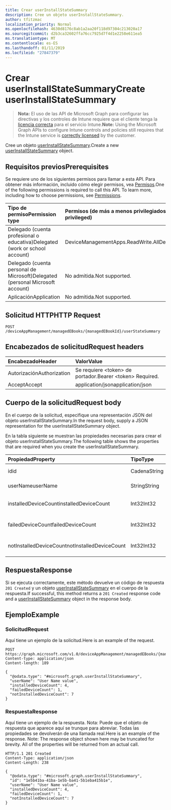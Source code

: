 ```yaml
---
title: Crear userInstallStateSummary
description: Cree un objeto userInstallStateSummary.
author: tfitzmac
localization_priority: Normal
ms.openlocfilehash: 4630d8176c8ab1a2aa20f118d97304c213020a17
ms.sourcegitcommit: d2b3ca32602ffa76cc7925d7f4d1e2258e611ea5
ms.translationtype: MT
ms.contentlocale: es-ES
ms.lasthandoff: 01/11/2019
ms.locfileid: "27847379"
---
```

# <a name="create-userinstallstatesummary"></a><span data-ttu-id="e2c01-103">Crear userInstallStateSummary</span><span class="sxs-lookup"><span data-stu-id="e2c01-103">Create userInstallStateSummary</span></span>

> <span data-ttu-id="e2c01-104">**Nota:** El uso de las API de Microsoft Graph para configurar las directivas y los controles de Intune requiere que el cliente tenga la [licencia correcta](https://go.microsoft.com/fwlink/?linkid=839381) para el servicio Intune.</span><span class="sxs-lookup"><span data-stu-id="e2c01-104">**Note:** Using the Microsoft Graph APIs to configure Intune controls and policies still requires that the Intune service is [correctly licensed](https://go.microsoft.com/fwlink/?linkid=839381) by the customer.</span></span>

<span data-ttu-id="e2c01-105">Cree un objeto [userInstallStateSummary](../resources/intune-books-userinstallstatesummary.md).</span><span class="sxs-lookup"><span data-stu-id="e2c01-105">Create a new [userInstallStateSummary](../resources/intune-books-userinstallstatesummary.md) object.</span></span>
## <a name="prerequisites"></a><span data-ttu-id="e2c01-106">Requisitos previos</span><span class="sxs-lookup"><span data-stu-id="e2c01-106">Prerequisites</span></span>
<span data-ttu-id="e2c01-p101">Se requiere uno de los siguientes permisos para llamar a esta API. Para obtener más información, incluido cómo elegir permisos, vea [Permisos](/graph/permissions-reference).</span><span class="sxs-lookup"><span data-stu-id="e2c01-p101">One of the following permissions is required to call this API. To learn more, including how to choose permissions, see [Permissions](/graph/permissions-reference).</span></span>

|<span data-ttu-id="e2c01-109">Tipo de permiso</span><span class="sxs-lookup"><span data-stu-id="e2c01-109">Permission type</span></span>|<span data-ttu-id="e2c01-110">Permisos (de más a menos privilegiados)</span><span class="sxs-lookup"><span data-stu-id="e2c01-110">Permissions (from most to least privileged)</span></span>|
|:---|:---|
|<span data-ttu-id="e2c01-111">Delegado (cuenta profesional o educativa)</span><span class="sxs-lookup"><span data-stu-id="e2c01-111">Delegated (work or school account)</span></span>|<span data-ttu-id="e2c01-112">DeviceManagementApps.ReadWrite.All</span><span class="sxs-lookup"><span data-stu-id="e2c01-112">DeviceManagementApps.ReadWrite.All</span></span>|
|<span data-ttu-id="e2c01-113">Delegado (cuenta personal de Microsoft)</span><span class="sxs-lookup"><span data-stu-id="e2c01-113">Delegated (personal Microsoft account)</span></span>|<span data-ttu-id="e2c01-114">No admitida.</span><span class="sxs-lookup"><span data-stu-id="e2c01-114">Not supported.</span></span>|
|<span data-ttu-id="e2c01-115">Aplicación</span><span class="sxs-lookup"><span data-stu-id="e2c01-115">Application</span></span>|<span data-ttu-id="e2c01-116">No admitida.</span><span class="sxs-lookup"><span data-stu-id="e2c01-116">Not supported.</span></span>|

## <a name="http-request"></a><span data-ttu-id="e2c01-117">Solicitud HTTP</span><span class="sxs-lookup"><span data-stu-id="e2c01-117">HTTP Request</span></span>
<!-- {
  "blockType": "ignored"
}
-->
``` http
POST /deviceAppManagement/managedEBooks/{managedEBookId}/userStateSummary
```

## <a name="request-headers"></a><span data-ttu-id="e2c01-118">Encabezados de solicitud</span><span class="sxs-lookup"><span data-stu-id="e2c01-118">Request headers</span></span>
|<span data-ttu-id="e2c01-119">Encabezado</span><span class="sxs-lookup"><span data-stu-id="e2c01-119">Header</span></span>|<span data-ttu-id="e2c01-120">Valor</span><span class="sxs-lookup"><span data-stu-id="e2c01-120">Value</span></span>|
|:---|:---|
|<span data-ttu-id="e2c01-121">Autorización</span><span class="sxs-lookup"><span data-stu-id="e2c01-121">Authorization</span></span>|<span data-ttu-id="e2c01-122">Se requiere &lt;token&gt; de portador.</span><span class="sxs-lookup"><span data-stu-id="e2c01-122">Bearer &lt;token&gt; Required.</span></span>|
|<span data-ttu-id="e2c01-123">Accept</span><span class="sxs-lookup"><span data-stu-id="e2c01-123">Accept</span></span>|<span data-ttu-id="e2c01-124">application/json</span><span class="sxs-lookup"><span data-stu-id="e2c01-124">application/json</span></span>|

## <a name="request-body"></a><span data-ttu-id="e2c01-125">Cuerpo de la solicitud</span><span class="sxs-lookup"><span data-stu-id="e2c01-125">Request body</span></span>
<span data-ttu-id="e2c01-126">En el cuerpo de la solicitud, especifique una representación JSON del objeto userInstallStateSummary.</span><span class="sxs-lookup"><span data-stu-id="e2c01-126">In the request body, supply a JSON representation for the userInstallStateSummary object.</span></span>

<span data-ttu-id="e2c01-127">En la tabla siguiente se muestran las propiedades necesarias para crear el objeto userInstallStateSummary.</span><span class="sxs-lookup"><span data-stu-id="e2c01-127">The following table shows the properties that are required when you create the userInstallStateSummary.</span></span>

|<span data-ttu-id="e2c01-128">Propiedad</span><span class="sxs-lookup"><span data-stu-id="e2c01-128">Property</span></span>|<span data-ttu-id="e2c01-129">Tipo</span><span class="sxs-lookup"><span data-stu-id="e2c01-129">Type</span></span>|<span data-ttu-id="e2c01-130">Descripción</span><span class="sxs-lookup"><span data-stu-id="e2c01-130">Description</span></span>|
|:---|:---|:---|
|<span data-ttu-id="e2c01-131">id</span><span class="sxs-lookup"><span data-stu-id="e2c01-131">id</span></span>|<span data-ttu-id="e2c01-132">Cadena</span><span class="sxs-lookup"><span data-stu-id="e2c01-132">String</span></span>|<span data-ttu-id="e2c01-133">Clave de la entidad.</span><span class="sxs-lookup"><span data-stu-id="e2c01-133">Key of the entity.</span></span>|
|<span data-ttu-id="e2c01-134">userName</span><span class="sxs-lookup"><span data-stu-id="e2c01-134">userName</span></span>|<span data-ttu-id="e2c01-135">String</span><span class="sxs-lookup"><span data-stu-id="e2c01-135">String</span></span>|<span data-ttu-id="e2c01-136">Nombre de usuario.</span><span class="sxs-lookup"><span data-stu-id="e2c01-136">User name.</span></span>|
|<span data-ttu-id="e2c01-137">installedDeviceCount</span><span class="sxs-lookup"><span data-stu-id="e2c01-137">installedDeviceCount</span></span>|<span data-ttu-id="e2c01-138">Int32</span><span class="sxs-lookup"><span data-stu-id="e2c01-138">Int32</span></span>|<span data-ttu-id="e2c01-139">Número de dispositivos instalados.</span><span class="sxs-lookup"><span data-stu-id="e2c01-139">Installed Device Count.</span></span>|
|<span data-ttu-id="e2c01-140">failedDeviceCount</span><span class="sxs-lookup"><span data-stu-id="e2c01-140">failedDeviceCount</span></span>|<span data-ttu-id="e2c01-141">Int32</span><span class="sxs-lookup"><span data-stu-id="e2c01-141">Int32</span></span>|<span data-ttu-id="e2c01-142">Número de dispositivos erróneos.</span><span class="sxs-lookup"><span data-stu-id="e2c01-142">Failed Device Count.</span></span>|
|<span data-ttu-id="e2c01-143">notInstalledDeviceCount</span><span class="sxs-lookup"><span data-stu-id="e2c01-143">notInstalledDeviceCount</span></span>|<span data-ttu-id="e2c01-144">Int32</span><span class="sxs-lookup"><span data-stu-id="e2c01-144">Int32</span></span>|<span data-ttu-id="e2c01-145">Número de dispositivos no instalados.</span><span class="sxs-lookup"><span data-stu-id="e2c01-145">Not installed device count.</span></span>|



## <a name="response"></a><span data-ttu-id="e2c01-146">Respuesta</span><span class="sxs-lookup"><span data-stu-id="e2c01-146">Response</span></span>
<span data-ttu-id="e2c01-147">Si se ejecuta correctamente, este método devuelve un código de respuesta `201 Created` y un objeto [userInstallStateSummary](../resources/intune-books-userinstallstatesummary.md) en el cuerpo de la respuesta.</span><span class="sxs-lookup"><span data-stu-id="e2c01-147">If successful, this method returns a `201 Created` response code and a [userInstallStateSummary](../resources/intune-books-userinstallstatesummary.md) object in the response body.</span></span>

## <a name="example"></a><span data-ttu-id="e2c01-148">Ejemplo</span><span class="sxs-lookup"><span data-stu-id="e2c01-148">Example</span></span>
### <a name="request"></a><span data-ttu-id="e2c01-149">Solicitud</span><span class="sxs-lookup"><span data-stu-id="e2c01-149">Request</span></span>
<span data-ttu-id="e2c01-150">Aquí tiene un ejemplo de la solicitud.</span><span class="sxs-lookup"><span data-stu-id="e2c01-150">Here is an example of the request.</span></span>
``` http
POST https://graph.microsoft.com/v1.0/deviceAppManagement/managedEBooks/{managedEBookId}/userStateSummary
Content-type: application/json
Content-length: 189

{
  "@odata.type": "#microsoft.graph.userInstallStateSummary",
  "userName": "User Name value",
  "installedDeviceCount": 4,
  "failedDeviceCount": 1,
  "notInstalledDeviceCount": 7
}
```

### <a name="response"></a><span data-ttu-id="e2c01-151">Respuesta</span><span class="sxs-lookup"><span data-stu-id="e2c01-151">Response</span></span>
<span data-ttu-id="e2c01-p102">Aquí tiene un ejemplo de la respuesta. Nota: Puede que el objeto de respuesta que aparece aquí se trunque para abreviar. Todas las propiedades se devolverán de una llamada real.</span><span class="sxs-lookup"><span data-stu-id="e2c01-p102">Here is an example of the response. Note: The response object shown here may be truncated for brevity. All of the properties will be returned from an actual call.</span></span>
``` http
HTTP/1.1 201 Created
Content-Type: application/json
Content-Length: 238

{
  "@odata.type": "#microsoft.graph.userInstallStateSummary",
  "id": "1e5b41ba-41ba-1e5b-ba41-5b1eba415b1e",
  "userName": "User Name value",
  "installedDeviceCount": 4,
  "failedDeviceCount": 1,
  "notInstalledDeviceCount": 7
}
```



